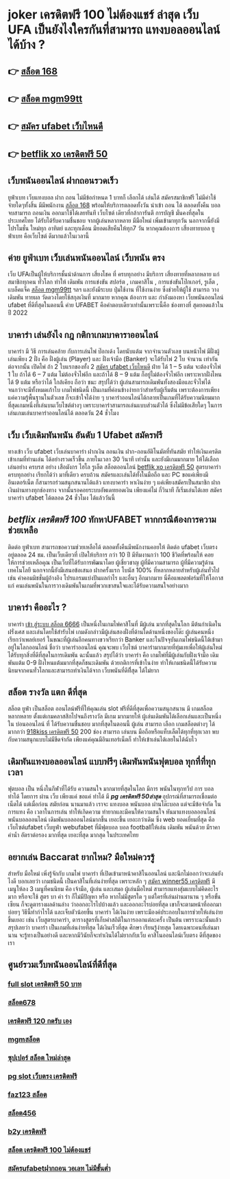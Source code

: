 # joker เครดิตฟรี 100 ไม่ต้องแชร์ ล่าสุด เว็บ UFA เป็นยังไงใครกันที่สามารถ แทงบอลออนไลน์  ได้บ้าง ?

## 👉 [สล็อต 168](https://mabet.net/credit-free-50/)
## 👉 [สล็อต mgm99tt](https://mabet.net/20-free-100/)
## 👉 [สมัคร ufabet เว็บไหนดี](https://mabet.net/register/)
## 👉 [betflik xo เครดิตฟรี 50](https://member.mabet.net/?action=login)

## เว็บพนันออนไลน์  ฝากถอนรวดเร็ว 

ยูฟ่าเบท เว็บแทงบอล ฝาก  ถอน  ไม่มีข้อกำหนด   1 บาทก็ เลือกได้ เล่นได้ สมัครสมาชิกฟรี ไม่มีค่าใช้จ่ายใดๆทั้งสิ้น มีมีพนักงาน [สล็อต 168](https://mabet.net/20-free-100/) พร้อมให้บริการตลอดทั้งวัน  นำเข้า  ถอน ได้ ตลอดทั้งคืน บอลจบสามารถ ถอนเงิน ออกมาใช้ได้เลยทันที เว็บไซต์ เดียวที่กล้าการันตี การบัญชี มั่นคงที่สุดในประเทศไทย ได้รับได้รับความชื่นชอบ จากผู้เล่นหลากหลาย  มีมือใหม่  เพิ่มเข้ามาทุกวัน นอกจากนี้ยังมี โปรโมชั่น ใหม่ทุก อาทิตย์ และทุกเดือน มียอดเสียคืนให้ทุก7 วัน   หากคุณต้องการ เสี่ยงทายบอล ยูฟ่าเบท คือเว็บไซต์  ดีมากแล้วในเวลานี้ 

## ค่าย ยูฟ่าเบท เว็บเล่นพนันออนไลน์ เว็บพนัน ตรง  

เว็บ UFAเป็นผู้ให้บริการชั้นนำด้านการ เสี่ยงโชค ที่ ครบทุกอย่าง มีบริการ เสี่ยงทายที่หลากหลาย แก่ สมาชิกทุกคน ทั่วโลก  ทำให้ เดิมพัน การแข่งขัน สปอร์ต , เกมคาสิโน , การแข่งขันโป๊กเกอร์, รูเล็ต , แบล็คแจ็ค [สล็อต mgm99tt](https://mabet.net/register/)  ฯลฯ และยังมีระบบ  ปุ่มใช้งาน ที่ใช้งานง่าย ซึ่งช่วยให้ผู้ใช้ สามารถ วางเดิมพัน ทายผล วัดดวงโดยใช้สกุลเงินที่ มากมาย  หากคุณ ต้องการ  และ กำลังมองหา   เว็บพนันออนไลน์ ufabet  ที่ดีที่สุดในตอนนี้ ค่าย UFABET  คือคำตอบเดียวเท่านั้นเพราะนี้คือ ช่องทางที่  สุดยอดแล้วในปี 2022


## บาคาร่า เล่นยังไง กฎ กติกาเกมบาคาราออนไลน์

บาคาร่า มี  วิธี  การเล่นคล้าย กับการเล่นไพ่ ป๊อกเด้ง โดยนับแต้ม จากจำนวนตัวเลข บนหน้าไพ่ มีฝั่งผู้เล่นเพียง 2 ฝั่ง คือ ฝั่งผู้เล่น (Player)  และ ฝั่งเจ้ามือ (Banker) จะได้รับไพ่ 2 ใบ จำนวน เท่ากัน  ต่อจากนั้น  เปิดไพ่ ถ้า 2 ใบแรกของทั้ง 2 [สมัคร ufabet เว็บไหนดี](https://member.mabet.net/?action=login) ฝ่าย ได้ 1 – 5 แต้ม จะต้องจั่วไพ่ 1 ใบ ถ้าได้ 6 – 7 แต้ม ไม่ต้องจั่วไพ่อีก  และถ้าได้ 8 – 9 แต้ม ก็อยู่ไม่ต้องจั่วไพ่อีก เพราะหากฝั่งไหน ได้ 9 แต้ม หรือว่าได้ ใกล้เคียง ถือว่า ชนะ สรุปได้ว่า ผู้เล่นสามารถเดิมพันทั้งสองมือและจั่วไพ่ได้จนกว่าจะมีทั้งหมดเก้าใบ  เกมไพ่ชนิดนี้  เป็นเกมที่ค่อนข้างง่ายกว่าสำหรับผู้เริ่มต้น เพราะต้องการเพียงแค่ความรู้พื้นฐานในตัวเลข ก็จะเข้าใจได้ง่าย ๆ บาคาร่าออนไลน์ได้กลายเป็นเกมที่ได้รับความนิยมมากที่สุดเกมหนึ่งที่เล่นบนเว็บไซต์ต่างๆ เพราะบาคาร่าสามารถเล่นแบบส่วนตัวได้ ซึ่งไม่มีข้อเสียใดๆ ในการเล่นเกมเล่นบาคาร่าออนไลน์ได้  ตลอดวัน 24 ชั่วโมง

## เว็บ เว็บเดิมพันพนัน อันดับ 1 Ufabet  สมัครฟรี

 ทางเข้า เว็บ ufabet  เว็บเล่นบาคาร่า ฝากเงิน ถอนเงิน  ฝาก-ถอนอัติโนมัตที่ทันสมัย ทำให้เงินเครดิต เข้าเกมที่ท่านเล่น ได้อย่างรวดเร็วขึ้น ภายในเวลา  30 วินาที  เท่านั้น และยังมีเกมมากมาย  ให้ได้เลือกเล่นอย่าง ครบรส  อย่าง เสือมังกร ไฮโล รูเล็ต สล็อตออนไลน์ [betflik xo เครดิตฟรี 50](https://bio.link/tisawago) สูตรบาคาร่า ครบทุกอย่าง เรียกได้ว่า มาที่เดียว ครบถ้วน สมัครและเล่นได้ทั้งในมือถือ และ PC ขอแค่เพียงมีอินเตอร์เน็ต ก็สามารถร่วมสนุกสนานได้แล้ว แทงบาคาร่า  หาเงินง่าย ๆ แค่เพียงสมัครเป็นสมาชิก ฝากเงินผ่านทางทุกช่องทาง จากนั้นรอคอยระบบอัพเดทยอดเงิน เพียงแค่ไม่ กี่วินาที ก็เริ่มเล่นได้เลย สมัครบาคาร่า ufabet ได้ตลอด 24 ชั่วโมง ได้แล้ววันนี้ 


##  ***betflix เครดิตฟรี 100*** ทักหาUFABET หากกรณีต้องการความช่วยเหลือ

ติดต่อ ยูฟ่าเบท สามารถขอความช่วยเหลือได้  ตลอดทั้งคืนมีพนักงานคอยให้ ติดต่อ ufabet เว็บตรง อยู่ตลอด 24 ชม. เป็นเว็บเดียวที่  เปิดให้บริการ กว่า 10 ปี มีทีมงานกว่า 100 ชีวิตที่พร้อมให้ คอยให้การช่วยเหลือคุณ เป็นเว็บที่ได้รับการพัฒนาโดย ผู้เชี่ยวชาญ ผู้ที่มีความสามารถ ผู้ที่มีความรู้ด้านเทคโนโลยี นอกจากนี้ยังมีเสนอข้อเสนอ  ฝากครั้งแรก โบนัส 100%  ที่หลากหลายสำหรับผู้เล่นทั่วไป เช่น ค่าคอมมิชชั่นผู้อ้างอิง โปรแกรมแบ่งปันผลกำไร และอื่นๆ อีกมากมาย นี่คือแพลตฟอร์มที่ให้โอกาสแก่ คนเล่นพนันในการวางเดิมพันในเกมที่พวกเขาสนใจและได้รับความสนใจอย่างมาก

## บาคาร่า คืออะไร ? 

บาคาร่า [เข้า สู่ระบบ สล็อต 6666](https://mabet.net/register/) เป็นหนึ่งในเกมไพ่คาสิโนที่  มีผู้เล่น มากที่สุดในโลก มีต้นกำเนิดในฝรั่งเศส และเล่นโดยใช้สำรับไพ่ เกมดังกล่าวมีผู้เล่นสองฝั่งที่ด้านใดด้านหนึ่งของโต๊ะ ผู้เล่นคนหนึ่งเรียกว่าเพลย์เยอร์ ในขณะที่ผู้เล่นอีกคนทางขวาเรียกว่า  Banker และในปัจจุบันเกมไพ่ชนิดนี้ได้เข้ามาอยู่ในโลกออนไลน์ ชื่อว่า บาคาร่าออนไลน์  คุณจะพบ เว็บไซต์ บาคาร่ามากมายที่ทุ่มเทเพื่อให้ผู้เล่นใหม่ได้รับทุกสิ่งที่ดีที่สุดในการเดิมพัน  ฉะนั้นแล้ว สรุปได้ว่า บาคาร่า คือ เกมไพ่ที่มีผู้เล่นกับฝั่งเจ้ามือ เดิมพันแต้ม 0-9 ฝั่งไหนแต้มมากที่สุดก็ชนะเดิมพัน ด้วยกติการที่เข้าในง่าย ทำให้เกมชนิดนี้่ได้รับความนิยมจากคนทั่วโลกและสามารถทำเงินได้จาก เว็บพนันที่ดีทีึ่สุด  ได้ไม่ยาก

## สล็อต  รางวัล แตก ดีที่สุด

สล็อต  ยูฟ่า  เป็นสล็อต ออนไลน์ฟรีที่ให้คุณเล่น slot ฟรีที่ดีที่สุดเพื่อความสนุกสนาน มี เกมสล็อต หลากหลาย ตั้งแต่เกมคลาสสิกไปจนถึงรางวัล  มีเกม มากมายให้ ผู้เล่นเดิมพันได้เลือกเล่นและเป็นหนึ่งใน  บ่อนออนไลน์ ที่ ได้รับความชื่นชอบ มากที่สุดในตอนนี้  ผู้เล่น สามารถ เลือก เกมสล็อตต่างๆ ได้มากกว่า [918kiss เครดิตฟรี 50](https://mabet.net/pg-slot-credit-free/) 200 ช่อง สามารถ เล่นบน มือถือหรือแท็บเล็ตได้ทุกที่ทุกเวลา พบกับความสนุกแบบไม่มีขีดจำกัด เพียงแค่คุณมีอินเทอร์เน็ตก็  ทำให้เข้าเล่นได้เลยในได้ฉับไว 


##  เดิมพันแทงบอลออนไลน์ แบบฟรีๆ  เดิมพันพนันฟุตบอล ทุกที่ที่ทุกเวลา

ฟุตบอล เป็น หนึ่งในกีฬาที่ได้รับ ความสนใจ  มากมายที่สุดในโลก มีการ พนันในทุกทวีป การ บอล  ทำได้  โดยการ ผ่าน  เว็บ  เพียงแค่ ขอแค่ ทำได้ มี ***pg เครดิตฟรี 50ล่าสุด*** อุปกรณ์ที่สามารถเชื่อมต่อเน็ตได้ แต่เมื่อก่อน สมัยก่อน นานมาแล้ว เราจะ แทงบอล  พนันบอล ผ่านโต๊ะบอล แต่จะมีข้อจำกัด ในการแทง  คือ  เวลาในการเล่น ทำให้เกิดความ ทำยากและมีคนให้ความสนใจ หันมาแทงบอลออนไลน์ พนันบอลออนไลน์ เดิมพันบอลออนไลน์มากขึ้น เยอะขึ้น เยอะกว่าเดิม ซึ่ง web   ยอดเยี่ยมที่สุด  คือ เว็บไซต์ufabet เว็บยูฟ่า webufabet ที่มีฟุตบอล บอล footballให้เล่น เดิมพัน พนันด้วย มีราคา ค่าน้ำ อัตราต่อรอง มากที่สุด เยอะที่สุด มากสุด ในประเทศไทย



## อยากเล่น Baccarat  ยากไหม? มือใหม่ควรรู้

สำหรับ มือใหม่  เพิ่งรู้จักกับ เกมไพ่ บาคาร่า ที่เปิดเข้ามาหน้าคาสิโนออนไลน์ และนึกไม่ออกว่าจะเล่นยังไงดี บอกเลยว่า เกมชนิดนี้ เป็นคาสิโนที่เล่นง่ายที่สุด เพราะหลัก ๆ [สมัคร winner55 เครดิตฟรี](https://mabet.net/) มีเมนูให้ลง 3 เมนูที่คนนิยม คือ เจ้ามือ, ผู้เล่น และเสมอ ผู้เล่นมือใหม่  สามารถแทงสุ่มแบบไม่คิดอะไรมาก  หรือจะใช้  สูตร บา ค่า ร่า ก็ไม่มีปัญหา หรือ หากไม่มีสูตรใด ๆ แต่ใครที่เล่นผ่านมานาน ๆ หรือขั้นเซียน ก็จะดูตารางผลด้านล่าง ว่าออกอะไรไปบ้างแล้ว และออกอะไรบ่อยที่สุด เขาก็จะตามหน้าที่ออกมาบ่อยๆ วิธีนี้ทำกำไรได้ และเจ็บตัวน้อยขึ้น บาคาร่า ได้เงินง่าย  เพราะมีองค์ประกอบในการช่วยให้เล่นง่ายขึ้นเยอะ เช่น เว็บสูตรบาคาร่า, ตารางสูตรที่เก็บค่าสถิติในการออกแต่ละครั้ง เป็นต้น เพรราะฉะนั้นแล้ว สรุปเลยว่า บาคาร่า เป็นเกมที่เล่นง่ายที่สุด ได้เงินเร็วที่สุด ศึกษา เรียนรู้ง่ายสุด โดยเฉพาะคนที่เล่นมานาน จะรู้ทางเป็นอย่างดี และหากมีวินัยก็จะทำเงินได้ไม่ยากกับเว็บ คาสิโนออนไลน์เว็บตรง ดีที่สุดของเรา



## ศูนย์รวมเว็บพนันออนไลน์ที่ดีที่สุด

### [full slot เครดิตฟรี 50 บาท](https://atom.io/themes/สล็อตเว็บแม่%20MABET.net%20สล็อต%20เว็บ%20แท้%20008%20สล็อต%20สล็อตแตกหนัก%2020รับ100)
### [สล็อต678](https://atom.io/themes/สล็อตเว็บแม่%20MABET.net%20joker%20สล็อต%208888%20008%20สล็อต%20สล็อตแตกหนัก%2020รับ100)
### [เครดิตฟรี 120 กดรับ เอง](https://atom.io/themes/สล็อตเว็บแม่%20MABET.net%20warp%20168เครดิตฟรี%20008%20สล็อต%20สล็อตแตกหนัก%2020รับ100)
### [mgmสล็อต](https://atom.io/themes/สล็อตเว็บแม่%20MABET.net%20เครดิตฟรี%2050%20แค่%20กรอก%20เบอร์ล่าสุด%20008%20สล็อต%20สล็อตแตกหนัก%2020รับ100)
### [ซุปเปอร์ สล็อต ใหม่ล่าสุด](https://atom.io/themes/สล็อตเว็บแม่%20MABET.net%20สล็อต%20joker123%20008%20สล็อต%20สล็อตแตกหนัก%2020รับ100)
### [pg slot เว็บตรง เครดิตฟรี](https://atom.io/themes/สล็อตเว็บแม่%20MABET.net%20รวมsuperslot%20เครดิตฟรี50%20ยืนยันเบอร์%20008%20สล็อต%20สล็อตแตกหนัก%2020รับ100)
### [faz123 สล็อต](https://atom.io/themes/สล็อตเว็บแม่%20MABET.net%20slot%20auto%20wallet%20เครดิตฟรี%20008%20สล็อต%20สล็อตแตกหนัก%2020รับ100)
### [สล็อต456](https://atom.io/themes/สล็อตเว็บแม่%20MABET.net%20macau888สล็อต%20008%20สล็อต%20สล็อตแตกหนัก%2020รับ100)
### [b2y เครดิตฟรี](https://atom.io/themes/สล็อตเว็บแม่%20MABET.net%20เครดิตฟรี%202021%20ล่าสุด%20008%20สล็อต%20สล็อตแตกหนัก%2020รับ100)
### [สล็อต เครดิตฟรี 100 ไม่ต้องแชร์](https://atom.io/themes/สล็อตเว็บแม่%20MABET.net%20สล็อต%20888%20คา%20สิ%20โน%20ออนไลน์%20008%20สล็อต%20สล็อตแตกหนัก%2020รับ100)
### [สมัครufabetฝากถอน วอเลท ไม่มีขั้นต่ำ](https://atom.io/themes/สล็อตเว็บแม่%20MABET.net%20slot%20เครดิตฟรี%2050%20ยืนยันเบอร์ล่าสุด%20008%20สล็อต%20สล็อตแตกหนัก%2020รับ100)